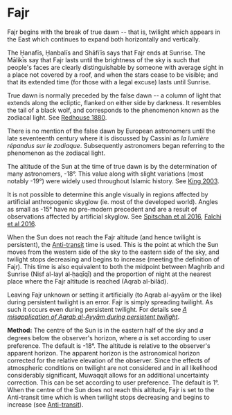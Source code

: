 # Fajr
Fajr begins with the break of true dawn -- that is, twilight which appears in the East which continues to expand both horizontally and vertically.

The Ḥanafīs, Ḥanbalīs and Shāfiʿīs says that Fajr ends at Sunrise. The Mālikīs say that Fajr lasts until the brightness of the sky is such that people's faces are clearly distinguishable by someone with average sight in a place not covered by a roof, and when the stars cease to be visible; and that its extended time (for those with a legal excuse) lasts until Sunrise.

True dawn is normally preceded by the false dawn -- a column of light that extends along the ecliptic, flanked on either side by darkness. It resembles the tail of a black wolf, and corresponds to the phenomenon known as the zodiacal light. See [Redhouse 1880](https://www.jstor.org/stable/25196852).

<note>There is no mention of the false dawn by European astronomers until the late seventeenth century where it is discussed by Cassini as _la lumière répandus sur le zodiaque_. Subsequently astronomers began referring to the phenomenon as the zodiacal light.</note>

The altitude of the Sun at the time of true dawn is by the determination of many astronomers, -18°. This value along with slight variations (most notably -19°) were widely used throughout Islamic history. See [King 2003](https://brill.com/abstract/title/7640).

<note type="warning">It is not possible to determine this angle visually in regions affected by artificial anthropogenic skyglow (ie. most of the developed world). Angles as small as -15° have no pre-modern precedent and are a result of observations affected by artificial skyglow. See [Spitschan et al 2016](http://www.nature.com/articles/srep26756), [Falchi et al 2016](https://advances.sciencemag.org/content/2/6/e1600377.full).</note>

When the Sun does not reach the Fajr altitude (and hence twilight is persistent), the [Anti-transit](/anti-transit) time is used. This is the point at which the Sun moves from the western side of the sky to the eastern side of the sky, and twilight stops decreasing and begins to increase (meeting the definition of Fajr). This time is also equivalent to both the midpoint between Maghrib and Sunrise (Nisf al-layl al‑ḥaqīqī) and the proportion of night at the nearest place where the Fajr altitude is reached (Aqrab al-bilād).

<note type="warning">Leaving Fajr unknown or setting it artificially (to Aqrab al-ayyām or the like) during persistent twilight is an error. Fajr is simply spreading twilight. As such it occurs even during persistent twilight. For details see [_A misapplication of Aqrab al-Ayyām during persistent twilight_](/aqrab-al-ayyam).</note>

**Method:** The centre of the Sun is in the eastern half of the sky and 𝛼 degrees below the observer's horizon, where 𝛼 is set according to user preference. The default is -18°. The altitude is relative to the observer's apparent horizon. The apparent horizon is the astronomical horizon corrected for the relative elevation of the observer. Since the effects of atmospheric conditions on twilight are not considered and in all likelihood considerably significant, Muwaqqit allows for an additional uncertainty correction. This can be set according to user preference. The default is 1°. When the centre of the Sun does not reach this altitude, Fajr is set to the Anti-transit time which is when twilight stops decreasing and begins to increase (see [Anti-transit](/anti-transit)).

